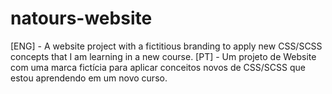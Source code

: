 # natours-website
 
[ENG] - A website project with a fictitious branding to apply new CSS/SCSS concepts that I am learning in a new course.
[PT] - Um projeto de Website com uma marca fictícia para aplicar conceitos novos de CSS/SCSS que estou aprendendo em um novo curso.
